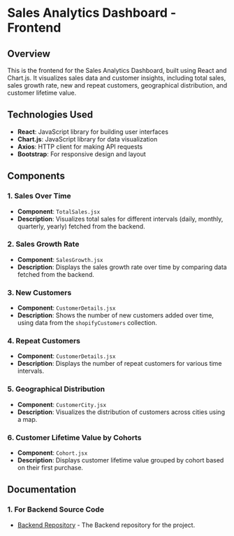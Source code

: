 # Sales Analytics Dashboard - Frontend

## Overview

This is the frontend for the Sales Analytics Dashboard, built using React and Chart.js. It visualizes sales data and customer insights, including total sales, sales growth rate, new and repeat customers, geographical distribution, and customer lifetime value.

## Technologies Used

- **React**: JavaScript library for building user interfaces
- **Chart.js**: JavaScript library for data visualization
- **Axios**: HTTP client for making API requests
- **Bootstrap**: For responsive design and layout

## Components

### 1. Sales Over Time

- **Component**: `TotalSales.jsx`
- **Description**: Visualizes total sales for different intervals (daily, monthly, quarterly, yearly) fetched from the backend.

### 2. Sales Growth Rate

- **Component**: `SalesGrowth.jsx`
- **Description**: Displays the sales growth rate over time by comparing data fetched from the backend.

### 3. New Customers

- **Component**: `CustomerDetails.jsx`
- **Description**: Shows the number of new customers added over time, using data from the `shopifyCustomers` collection.

### 4. Repeat Customers

- **Component**: `CustomerDetails.jsx`
- **Description**: Displays the number of repeat customers for various time intervals.

### 5. Geographical Distribution

- **Component**: `CustomerCity.jsx`
- **Description**: Visualizes the distribution of customers across cities using a map.

### 6. Customer Lifetime Value by Cohorts

- **Component**: `Cohort.jsx`
- **Description**: Displays customer lifetime value grouped by cohort based on their first purchase.

## Documentation

### 1. For Backend Source Code

- [Backend Repository](https://github.com/MohamedUmar083/Rapid_Quest_Backend) - The Backend repository for the project.
